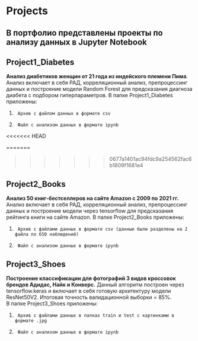 # Projects
## В портфолио представлены проекты по анализу данных в Jupyter Notebook
## Project1_Diabetes

**Анализ диабетиков женщин от 21 года из индейского племени Пима**. Анализ включает в себя РАД, корреляционный анализ, препроцессинг данных и построение модели Random Forest для предсказания диагноза диабета с подбором гиперпараметров. 
В папке Project1_Diabetes приложены: 
1.      Архив с файлом данных в формате csv
2.      Файл с анализом данных в формате ipynb
<<<<<<< HEAD

=======
>>>>>>> 0677a1401ac94fdc9a254562fac6b1809f1681e4

## Project2_Books

**Анализ 50 книг-бестселлеров на сайте Amazon с 2009 по 2021 гг.** Анализ включает в себя РАД, корреляционный анализ, препроцессинг данных и построение модели через tensorflow для предсказания рейтинга книги на сайте Amazon. 
В папке Project2_Books приложены: 
1.      Архив с файлами данных в формате csv (данные были разделены на 2 файла по 650 наблюдений)
2.      Файл с анализом данных в формате ipynb


## Project3_Shoes

**Построение классификации для фотографий 3 видов кроссовок брендов Адидас, Найк и Конверс.** Данный алгоритм построен через tensorflow.keras и включает в себя готовую архитектуру модели ResNet50V2. Итоговая точность валидационной выборки = 85%.  
В папке Project3_Shoes приложены: 
1.      Архив с файлами данных в папках train и test с картинками в формате .jpg
2.      Файл с анализом данных в формате ipynb
